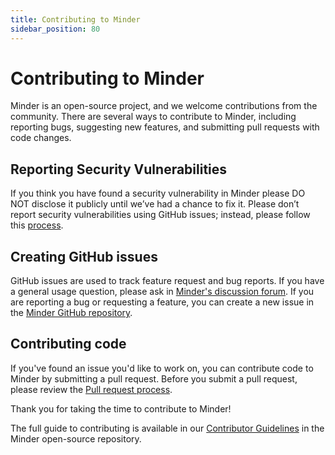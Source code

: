```yaml
---
title: Contributing to Minder
sidebar_position: 80
---
```


# Contributing to Minder
Minder is an open-source project, and we welcome contributions from the community. There are several ways to contribute to Minder, including reporting bugs, suggesting new features, and submitting pull requests with code changes.

## Reporting Security Vulnerabilities
If you think you have found a security vulnerability in Minder please DO NOT disclose it publicly until we’ve had a chance to fix it. Please don’t report security vulnerabilities using GitHub issues; instead, please follow this [process](https://github.com/stacklok/minder/blob/main/SECURITY.md).

## Creating GitHub issues
GitHub issues are used to track feature request and bug reports. If you have a general usage question, please ask in [Minder's discussion forum](https://discord.com/invite/RkzVuTp3WK). If you are reporting a bug or requesting a feature, you can create a new issue in the [Minder GitHub repository](https://github.com/stacklok/minder/issues).

## Contributing code
If you've found an issue you'd like to work on, you can contribute code to Minder by submitting a pull request. Before you submit a pull request, please review the [Pull request process](https://github.com/stacklok/minder/blob/main/CONTRIBUTING.md#pull-request-process).

Thank you for taking the time to contribute to Minder!

The full guide to contributing is available in our [Contributor Guidelines](https://github.com/stacklok/minder/blob/main/CONTRIBUTING.md) in the Minder open-source repository.